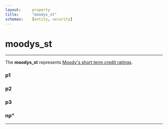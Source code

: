 ```yaml
---
layout:     property
title:      "moodys_st"
schemas:    [entity, security]
---
```


# moodys_st

---

The **moodys_st** represents [Moody's short term credit ratings](https://www.moodys.com/Pages/amr002002.aspx#:~:text=P-1).

### p1

### p2

### p3

### np"

---